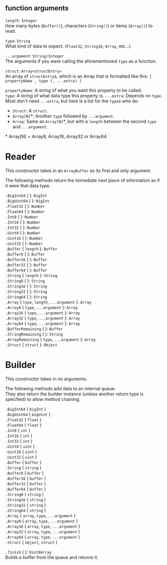 ## function arguments

`length`: `Integer`\
How many bytes (`Buffer()`), characters (`String()`) or items (`Array()`) to read.

`type`: `String`\
What kind of data to expect. (`Float32`, `String16`, `Array`, etc...)

`...argument`: `String/Integer`\
The arguments if you were calling the aforementioned `type` as a function.

`struct`: `Array<structEntry>`\
An array of `structEntry`s, which is an Array that is formatted like this: `[ propertyName , type (, ...extra) ]`

`propertyName`: A string of what you want this property to be called.\
`type`: A string of what data type this property is.
`...extra`: Depends on `type`.\
Most don't need `...extra`, but here is a list for the `type`s who do:
- `Struct`: A `struct`.
- `Array[N]`\*: Another `type` followed by `...argument`.
- `Array`: Same as `Array[N]`\*, but with a `length` between the second `type` and `...argument`.

\* Array\[N\] = Array8, Array16, Array32 or Array64

# Reader
This constructor takes in an `ArrayBuffer` as its first and only argument.

The following methods return the immediate next piece of information as if it were that data type.

`.BigInt64` ( ): `BigInt`\
`.BigUint64` ( ): `BigInt`\
`.Float32` ( ): `Number`\
`.Float64` ( ): `Number`\
`.Int8` ( ): `Number`\
`.Int16` ( ): `Number`\
`.Int32` ( ): `Number`\
`.Uint8` ( ): `Number`\
`.Uint16` ( ): `Number`\
`.Uint32` ( ): `Number`\
`.Buffer` ( `length` ): `Buffer`\
`.Buffer8` ( ): `Buffer`\
`.Buffer16` ( ): `Buffer`\
`.Buffer32` ( ): `Buffer`\
`.Buffer64` ( ): `Buffer`\
`.String` ( `length` ): `String`\
`.String8` ( ): `String`\
`.String16` ( ): `String`\
`.String32` ( ): `String`\
`.String64` ( ): `String`\
`.Array` ( `type`, `length`, `...argument` ): `Array`\
`.Array8` ( `type`, `...argument` ): `Array`\
`.Array16` ( `type`, `...argument` ): `Array`\
`.Array32` ( `type`, `...argument` ): `Array`\
`.Array64` ( `type`, `...argument` ): `Array`\
`.BufferRemaining` ( ): `Buffer`\
`.StringRemaining` ( ): `String`\
`.ArrayRemaining` ( `type`, `...argument` ): `Array`\
`.Struct` ( `struct` ): `Object`

# Builder
This constructor takes in no arguments.

The following methods add data to an internal queue.\
They also return the builder instance (unless another return type is specified) to allow method chaining.

`.BigInt64` ( `bigInt` )\
`.BigUint64` ( `bigUint` )\
`.Float32` ( `float` )\
`.Float64` ( `float` )\
`.Int8` ( `int` )\
`.Int16` ( `int` )\
`.Int32` ( `int` )\
`.Uint8` ( `uint` )\
`.Uint16` ( `uint` )\
`.Uint32` ( `uint` )\
`.Buffer` ( `buffer` )\
`.String` ( `string` )\
`.Buffer8` ( `buffer` )\
`.Buffer16` ( `buffer` )\
`.Buffer32` ( `buffer` )\
`.Buffer64` ( `buffer` )\
`.String8` ( `string` )\
`.String16` ( `string` )\
`.String32` ( `string` )\
`.String64` ( `string` )\
`.Array` ( `array`, `type`, `...argument` )\
`.Array8` ( `array`, `type`, `...argument` )\
`.Array16` ( `array`, `type`, `...argument` )\
`.Array32` ( `array`, `type`, `...argument` )\
`.Array64` ( `array`, `type`, `...argument` )\
`.Struct` ( `object`, `struct` )

`.finish` ( ): `Uint8Array`\
Builds a buffer from the queue and returns it.
